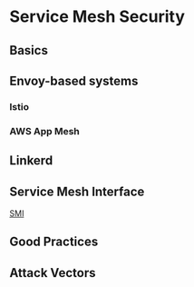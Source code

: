 # Service Mesh Security

## Basics

## Envoy-based systems

### Istio

### AWS App Mesh

## Linkerd 

## Service Mesh Interface

[SMI](https://smi-spec.io/)

## Good Practices

## Attack Vectors

